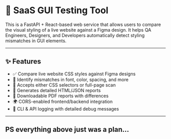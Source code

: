 # 🧪 SaaS GUI Testing Tool

This is a FastAPI + React-based web service that allows users to compare the visual styling of a live website against a Figma design. It helps QA Engineers, Designers, and Developers automatically detect styling mismatches in GUI elements.

---

## ✨ Features

- ✅ Compare live website CSS styles against Figma designs
- 🎯 Identify mismatches in font, color, spacing, and more
- 🎨 Accepts either CSS selectors or full-page scan
- 📄 Generates detailed HTML/JSON reports
- 🧾 Downloadable PDF reports with differences
- 🌍 CORS-enabled frontend/backend integration
- 💬 CLI & API logging with detailed debug messages

---

## PS everything above just was a plan...

